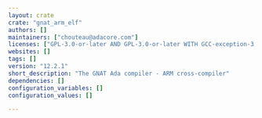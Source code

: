 ```yaml
---
layout: crate
crate: "gnat_arm_elf"
authors: []
maintainers: ["chouteau@adacore.com"]
licenses: ["GPL-3.0-or-later AND GPL-3.0-or-later WITH GCC-exception-3.1"]
websites: []
tags: []
version: "12.2.1"
short_description: "The GNAT Ada compiler - ARM cross-compiler"
dependencies: []
configuration_variables: []
configuration_values: []

---
```



